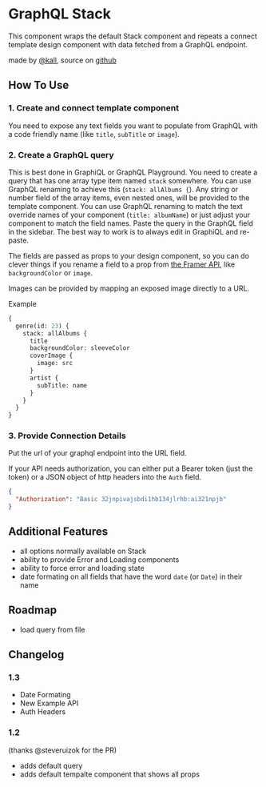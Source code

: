 # GraphQL Stack

This component wraps the default Stack component and repeats a connect template design component with data fetched from a GraphQL endpoint.

made by [@kall](http://twitter.com/kall), source on [github](https://github.com/karlsander/framer-x)

## How To Use

### 1. Create and connect template component

You need to expose any text fields you want to populate from GraphQL with a code friendly name (like `title`, `subTitle` or `image`).

### 2. Create a GraphQL query

This is best done in GraphiQL or GraphQL Playground.
You need to create a query that has one array type item named `stack` somewhere. You can use GraphQL renaming to achieve this (`stack: allAlbums {`).
Any string or number field of the array items, even nested ones, will be provided to the template component. You can use GraphQL renaming to match the text override names of your component (`title: albumName`) or just adjust your component to match the field names. Paste the query in the GraphQL field in the sidebar. The best way to work is to always edit in GraphiQL and re-paste.

The fields are passed as props to your design component, so you can do clever things if you rename a field to a prop from [the Framer API](https://www.framer.com/api/frame/), like `backgroundColor` or `image`.

Images can be provided by mapping an exposed image directly to a URL.

Example

```graphql
{
  genre(id: 23) {
    stack: allAlbums {
      title
      backgroundColor: sleeveColor
      coverImage {
        image: src
      }
      artist {
        subTitle: name
      }
    }
  }
}
```

### 3. Provide Connection Details

Put the url of your graphql endpoint into the URL field.

If your API needs authorization, you can either put a Bearer token (just the token) or a JSON object of http headers into the `Auth` field.

```json
{
  "Authorization": "Basic 32jnpivajsbdi1hb134jlrhb:ai321npjb"
}
```

## Additional Features

- all options normally available on Stack
- ability to provide Error and Loading components
- ability to force error and loading state
- date formating on all fields that have the word `date` (or `Date`) in their name

## Roadmap

- load query from file

## Changelog

### 1.3

- Date Formating
- New Example API
- Auth Headers

### 1.2

(thanks @steveruizok for the PR)

- adds default query
- adds default tempalte component that shows all props
